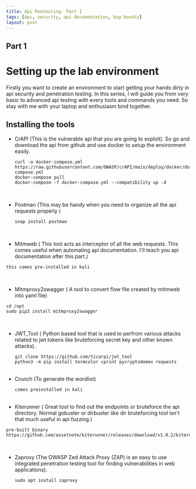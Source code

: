 ```yaml
---
title: Api Pentesting- Part 1
tags: [Api, security, api documentation, bug bounty]
layout: post
---    
```

## Part 1 
<h1> Setting up the lab environment</h1>
Firstly you want to create an environment to start getting your hands dirty in api security and penetration testing. In this series, I will guide you from very basic to advanced api testing with every tools and commands you need. So stay with me with your laptop and enthusiasm bind together. 

<h2> Installing the tools</h2>

- CrAPI (This is the vulnerable api that you are going to exploit). So go and download the api from github and use docker to setup the environment easily.
  ```
  curl -o docker-compose.yml https://raw.githubusercontent.com/OWASP/crAPI/main/deploy/docker/docker-compose.yml
  docker-compose pull
  docker-compose -f docker-compose.yml --compatibility up -d
  ```
 &nbsp;
  &nbsp;
- Postman (This may be handy when you need to organize all the api requests properly )
  ```
  snap install postman
  ```
 &nbsp;
  &nbsp;
- Mitmweb ( This tool  acts as interceptor of all the web requests. This comes useful when automating api documentation. I'll teach you api documentation after this part.)
```
this comes pre-installed in kali
```
 &nbsp;
  &nbsp;
- Mitmproxy2swagger ( A tool to convert flow file created by mitmweb into yaml file)
```
cd /opt
sudo pip3 install mitmproxy2swagger
```
 &nbsp;
  &nbsp;

- JWT_Tool ( Python based tool that is used to perfrom various attacks related to jwt tokens like bruteforcing secret key and other known attacks).
  ```
  git clone https://github.com/ticarpi/jwt_tool
  python3 -m pip install termcolor cprint pycryptodomex requests
  ```
   &nbsp;
  &nbsp;
- Crunch (To generate the wordlist)
  ```
  comes preinstalled in kali
  ```
   &nbsp;
  &nbsp;
- Kiterunner ( Great tool to find out the endpoints or bruteforce the api directory. Normal gobuster or dirbuster like dir bruteforcing tool isn't that much useful in api fuzzing.)
```
pre-built binary 
https://github.com/assetnote/kiterunner/releases/download/v1.0.2/kiterunner_1.0.2_linux_amd64.tar.gz
```
 &nbsp;
  &nbsp;
- Zaproxy (The OWASP Zed Attack Proxy (ZAP) is an easy to use integrated penetration testing tool for finding vulnerabilities in web applications).
  ```
  sudo apt install zaproxy
  ```
